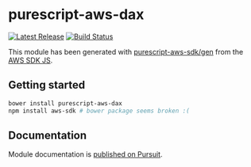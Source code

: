 # purescript-aws-dax

[![Latest Release](https://pursuit.purescript.org/packages/purescript-aws-dax/badge)](https://pursuit.purescript.org/packages/purescript-aws-dax)
[![Build Status](https://app.wercker.com/status/5909b9e96d1080804b17a28f72f87b6b/s/master)](https://app.wercker.com/project/byKey/5909b9e96d1080804b17a28f72f87b6b)

This module has been generated with [purescript-aws-sdk/gen](https://github.com/purescript-aws-sdk/gen) from the [AWS SDK JS](https://github.com/aws/aws-sdk-js).

## Getting started

```sh
bower install purescript-aws-dax
npm install aws-sdk # bower package seems broken :(
```

## Documentation

Module documentation is [published on Pursuit](http://pursuit.purescript.org/packages/purescript-aws-dax).
